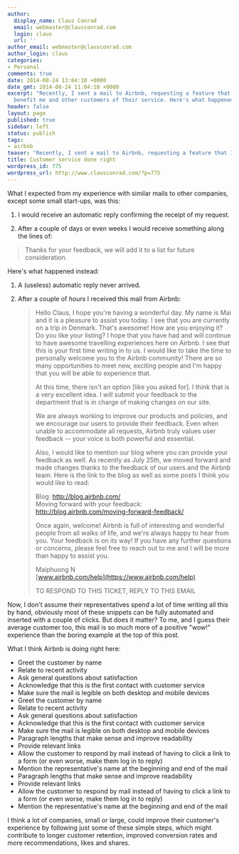 ```yaml
---
author:
  display_name: Claus Conrad
  email: webmaster@clausconrad.com
  login: claus
  url: ''
author_email: webmaster@clausconrad.com
author_login: claus
categories:
- Personal
comments: true
date: 2014-08-24 13:04:10 +0000
date_gmt: 2014-08-24 11:04:10 +0000
excerpt: "Recently, I sent a mail to Airbnb, requesting a feature that I believe would
  benefit me and other customers of their service. Here's what happened:\r\n\r\n"
header: false
layout: page
published: true
sidebar: left
status: publish
tags:
- airbnb
teaser: "Recently, I sent a mail to Airbnb, requesting a feature that I believe would benefit me and other customers of their service. Here's what happened:"
title: Customer service done right
wordpress_id: 775
wordpress_url: http://www.clausconrad.com/?p=775
---
```

What I expected from my experience with similar mails to other companies, except some small start-ups, was this:

1. I would receive an automatic reply confirming the receipt of my request.

2. After a couple of days or even weeks I would receive something along the lines of:

> Thanks for your feedback, we will add it to a list for future consideration.

Here's what happened instead:

1. A (useless) automatic reply never arrived.

2. After a couple of _hours_ I received this mail from Airbnb:

   > Hello Claus,
   > I hope you're having a wonderful day. My name is Mai and it is a pleasure to assist you today. I see that you are currently on a trip in Denmark. That's awesome! How are you enjoying it? Do you like your listing? I hope that you have had and will continue to have awesome travelling experiences here on Airbnb. I see that this is your first time writing in to us. I would like to take the time to personally welcome you to the Airbnb community! There are so many opportunities to meet new, exciting people and I'm happy that you will be able to experience that.
   > 
   > At this time, there isn't an option [like you asked for]. I think that is a very excellent idea. I will submit your feedback to the department that is in charge of making changes on our site.  
   >   
   > We are always working to improve our products and policies, and we encourage our users to provide their feedback. Even when unable to accommodate all requests, Airbnb truly values user feedback -- your voice is both powerful and essential.  
   >   
   > Also, I would like to mention our blog where you can provide your feedback as well. As recently as July 25th, we moved forward and made changes thanks to the feedback of our users and the Airbnb team. Here is the link to the blog as well as some posts I think you would like to read:  
   >   
   > Blog: http://blog.airbnb.com/  
   > Moving forward with your feedback: http://blog.airbnb.com/moving-forward-feedback/  
   >   
   > Once again, welcome! Airbnb is full of interesting and wonderful people from all walks of life, and we're always happy to hear from you. Your feedback is on its way! If you have any further questions or concerns, please feel free to reach out to me and I will be more than happy to assist you.  
   >   
   > Maiphuong N  
   > [www.airbnb.com/help](https://www.airbnb.com/help)  
   >   
   > TO RESPOND TO THIS TICKET, REPLY TO THIS EMAIL

Now, I don't assume their representatives spend a lot of time writing all this by hand, obviously most of these snippets can be fully automated and inserted with a couple of clicks. But does it matter? To me, and I guess their average customer too, this mail is so much more of a positive "wow!" experience than the boring example at the top of this post.

What I think Airbnb is doing right here:

* Greet the customer by name
* Relate to recent activity
* Ask general questions about satisfaction
* Acknowledge that this is the first contact with customer service
* Make sure the mail is legible on both desktop and mobile devices
* Greet the customer by name
* Relate to recent activity
* Ask general questions about satisfaction
* Acknowledge that this is the first contact with customer service
* Make sure the mail is legible on both desktop and mobile devices
* Paragraph lengths that make sense and improve readability
* Provide relevant links
* Allow the customer to respond by mail instead of having to click a link to a form (or even worse, make them log in to reply)
* Mention the representative's name at the beginning and end of the mail
* Paragraph lengths that make sense and improve readability
* Provide relevant links
* Allow the customer to respond by mail instead of having to click a link to a form (or even worse, make them log in to reply)
* Mention the representative's name at the beginning and end of the mail
  
I think a lot of companies, small or large, could improve their customer's experience by following just some of these simple steps, which might contribute to longer customer retention, improved conversion rates and more recommendations, likes and shares.
